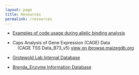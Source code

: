 ```yaml
---
layout: page
title: Resources
permalink: /resources
---
```


- [Examples of code usage during allelic binding analysis](assets/docs/Examples_Code_Usage_Allelic_Binding_Analysis.pdf)

- Caps Analysis of Gene Expression (CAGE) Data<br>&nbsp;&nbsp;&nbsp;&nbsp;(CAGE TSS Data_B73_v5) [view on jbrowse.maizegdb.org](https://jbrowse.maizegdb.org/?loc=chr2%3A4173001..4794500&tracks=gene_models_official%2Ctss_root%2Ctss_shoot&highlight=)


- [Grotewold Lab Internal Database](http://eglabweb.bch.msu.edu/)

- [Brenda_Enzyme Information Database](https://www.brenda-enzymes.org/index.php)
